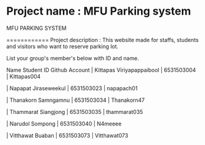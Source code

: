 Project name : MFU Parking system
=======
MFU PARKING SYSTEM

============
Project description : This website made for staffs, students and visitors who want to reserve parking lot.

List your group's member's below with ID and name.

Name                         Student ID     Github Account
| Kittapas Viriyapappaibool  | 6531503004 | Kittapas004

| Napapat Jiraseweekul       | 6531503023 | napapach01

| Thanakorn Samngamnu        | 6531503034 | Thanakorn47

| Thammarat Siangjong        | 6531503035 | thammarat035

| Narudol Sompong            | 6531503040 | N4meeee

| Vitthawat Buaban           | 6531503073 | Vitthawat073